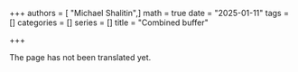 +++
authors = [ "Michael Shalitin",]
math = true
date = "2025-01-11"
tags = []
categories = []
series = []
title = "Combined buffer"

+++

The page has not been translated yet.